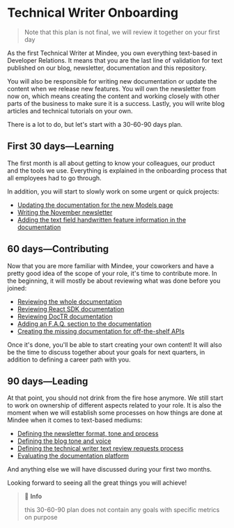 # Technical Writer Onboarding

> Note that this plan is not final, we will review it together on your first day

As the first Technical Writer at Mindee, you own everything text-based in Developer Relations. It means that you are the last line of validation for text published on our blog, newsletter, documentation and this repository.

You will also be responsible for writing new documentation or update the content when we release new features. You will own the newsletter from now on, which means creating the content and working closely with other parts of the business to make sure it is a success. Lastly, you will write blog articles and technical tutorials on your own.

There is a lot to do, but let's start with a 30-60-90 days plan.

## First 30 days—Learning
The first month is all about getting to know your colleagues, our product and the tools we use. Everything is explained in the onboarding process that all employees had to go through.

In addition, you will start to slowly work on some urgent or quick projects:

- [Updating the documentation for the new Models page](https://github.com/mindee/devrel/issues/104)
- [Writing the November newsletter](https://github.com/mindee/devrel/issues/110)
- [Adding the text field handwritten feature information in the documentation](https://github.com/mindee/devrel/issues/34)

## 60 days—Contributing

Now that you are more familiar with Mindee, your coworkers and have a pretty good idea of the scope of your role, it's time to contribute more. In the beginning, it will mostly be about reviewing what was done before you joined:

- [Reviewing the whole documentation](https://github.com/mindee/devrel/issues/9)
- [Reviewing React SDK documentation](https://github.com/mindee/devrel/issues/24)
- [Reviewing DocTR documentation](https://github.com/mindee/devrel/issues/26)
- [Adding an F.A.Q. section to the documentation](https://github.com/mindee/devrel/issues/90)
- [Creating the missing documentation for off-the-shelf APIs](https://github.com/mindee/devrel/issues/100)

Once it's done, you'll be able to start creating your own content! It will also be the time to discuss together about your goals for next quarters, in addition to defining a career path with you.

## 90 days—Leading

At that point, you should not drink from the fire hose anymore. We still start to work on ownership of different aspects related to your role. It is also the moment when we will establish some processes on how things are done at Mindee when it comes to text-based mediums:

- [Defining the newsletter format, tone and process](https://github.com/mindee/devrel/issues/52)
- [Defining the blog tone and voice](https://github.com/mindee/devrel/issues/111)
- [Defining the technical writer text review requests process](https://github.com/mindee/devrel/issues/112)
- [Evaluating the documentation platform](https://github.com/mindee/devrel/issues/43)

And anything else we will have discussed during your first two months.

Looking forward to seeing all the great things you will achieve!

> 📘 **Info**
>
> this 30-60-90 plan does not contain any goals with specific metrics on purpose
